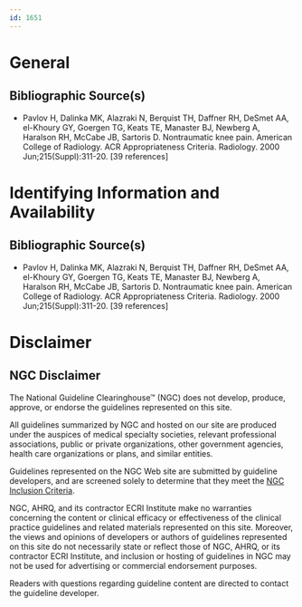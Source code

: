 ```yaml
---
id: 1651
---
```


# General

## Bibliographic Source(s)

- Pavlov H, Dalinka MK, Alazraki N, Berquist TH, Daffner RH, DeSmet AA, el-Khoury GY, Goergen TG, Keats TE, Manaster BJ, Newberg A, Haralson RH, McCabe JB, Sartoris D. Nontraumatic knee pain. American College of Radiology. ACR Appropriateness Criteria. Radiology. 2000 Jun;215(Suppl):311-20. [39 references]

# Identifying Information and Availability

## Bibliographic Source(s)

- Pavlov H, Dalinka MK, Alazraki N, Berquist TH, Daffner RH, DeSmet AA, el-Khoury GY, Goergen TG, Keats TE, Manaster BJ, Newberg A, Haralson RH, McCabe JB, Sartoris D. Nontraumatic knee pain. American College of Radiology. ACR Appropriateness Criteria. Radiology. 2000 Jun;215(Suppl):311-20. [39 references]

# Disclaimer

## NGC Disclaimer

The National Guideline Clearinghouse™ (NGC) does not develop, produce, approve, or endorse the guidelines represented on this site.

All guidelines summarized by NGC and hosted on our site are produced under the auspices of medical specialty societies, relevant professional associations, public or private organizations, other government agencies, health care organizations or plans, and similar entities.

Guidelines represented on the NGC Web site are submitted by guideline developers, and are screened solely to determine that they meet the [NGC Inclusion Criteria](/help-and-about/summaries/inclusion-criteria).

NGC, AHRQ, and its contractor ECRI Institute make no warranties concerning the content or clinical efficacy or effectiveness of the clinical practice guidelines and related materials represented on this site. Moreover, the views and opinions of developers or authors of guidelines represented on this site do not necessarily state or reflect those of NGC, AHRQ, or its contractor ECRI Institute, and inclusion or hosting of guidelines in NGC may not be used for advertising or commercial endorsement purposes.

Readers with questions regarding guideline content are directed to contact the guideline developer.


